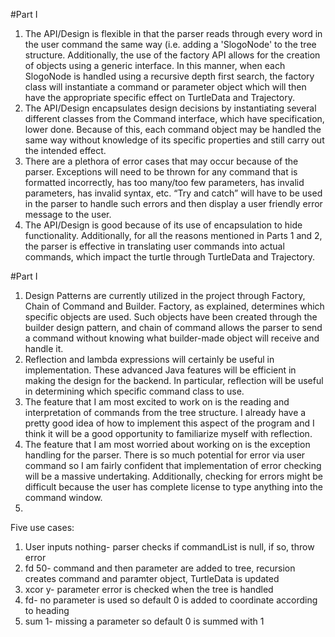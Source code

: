#Part I
1. The API/Design is flexible in that the parser reads through every word in the user command the same way (i.e. adding a 'SlogoNode' to the tree structure. Additionally, the use of the factory API allows for the creation of objects using a generic interface. In this manner, when each SlogoNode is handled using a recursive depth first search, the factory class will instantiate a command or parameter object which will then have the appropriate specific effect on TurtleData and Trajectory.
2. The API/Design encapsulates design decisions by instantiating several different classes from the Command interface, which have specification, lower done. Because of this, each command object may be handled the same way without knowledge of its specific properties and still carry out the intended effect.
3. There are a plethora of error cases that may occur because of the parser. Exceptions will need to be thrown for any command that is formatted incorrectly, has too many/too few parameters, has invalid parameters, has invalid syntax, etc. “Try and catch” will have to be used in the parser to handle such errors and then display a user friendly error message to the user.
4. The API/Design is good because of its use of encapsulation to hide functionality. Additionally, for all the reasons mentioned in Parts 1 and 2, the parser is effective in translating user commands into actual commands, which impact the turtle through TurtleData and Trajectory.


#Part I
1. Design Patterns are currently utilized in the project through Factory, Chain of Command and Builder. Factory, as explained, determines which specific objects are used. Such objects have been created through the builder design pattern, and chain of command allows the parser to send a command without knowing what builder-made object will receive and handle it.
2. Reflection and lambda expressions will certainly be useful in implementation. These advanced Java features will be efficient in making the design for the backend. In particular, reflection will be useful in determining which specific command class to use.
3. The feature that I am most excited to work on is the reading and interpretation of commands from the tree structure. I already have a pretty good idea of how to implement this aspect of the program and I think it will be a good opportunity to familiarize myself with reflection.
4. The feature that I am most worried about working on is the exception handling for the parser. There is so much potential for error via user command so I am fairly confident that implementation of error checking will be a massive undertaking. Additionally, checking for errors might be difficult because the user has complete license to type anything into the command window.
5. 
Five use cases:
1.	User inputs nothing- parser checks if commandList is null, if so, throw error
2.	fd 50- command and then parameter are added to tree, recursion creates command and paramter object, TurtleData is updated
3. xcor y- parameter error is checked when the tree is handled
4. fd- no parameter is used so default 0 is added to coordinate according to heading
5. sum 1- missing a parameter so default 0 is summed with 1